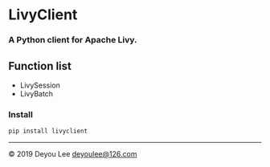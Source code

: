 # LivyClient

### A Python client for Apache Livy.


## Function list

- LivySession
- LivyBatch

### Install
```bash
pip install livyclient
```

---
&copy; 2019 Deyou Lee <deyoulee@126.com>